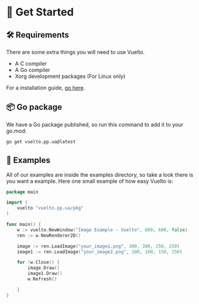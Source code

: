 # 🚀 Get Started
## 🛠️ Requirements
There are some extra things you will need to use Vuelto.

- A C compiler
- A Go compiler
- Xorg development packages (For Linux only)

For a installation guide, [go here](install.md).

## 📦 Go package
We have a Go package published, so run this command to add it to your go.mod:
```bash
go get vuelto.pp.ua@latest
```

## 🌟 Examples
All of our examples are inside the examples directory, so take a look there is you want a example. Here one small example of how easy Vuelto is:
```go
package main

import (
	vuelto "vuelto.pp.ua/pkg"
)

func main() {
	w := vuelto.NewWindow("Image Example - Vuelto", 800, 600, false)
	ren := w.NewRenderer2D()

	image := ren.LoadImage("your_image1.png", 300, 300, 250, 250)
	image1 := ren.LoadImage("your_image2.png", 100, 100, 150, 150)

	for !w.Close() {
		image.Draw()
		image1.Draw()
		w.Refresh()

	}
}
```